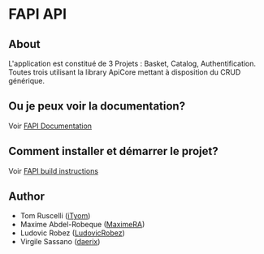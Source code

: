 # FAPI API

## About

L'application est constitué de 3 Projets : Basket, Catalog, Authentification.
Toutes trois utilisant la library ApiCore mettant à disposition du CRUD générique.

## Ou je peux voir la documentation?
Voir [FAPI Documentation](https://github.com/daerix/FAPI/wiki)

## Comment installer et démarrer le projet?
Voir [FAPI build instructions](https://github.com/daerix/FAPI/wiki/1.-Installation)

## Author
* Tom Ruscelli ([iTyom](https://github.com/iTyom))
* Maxime Abdel-Robeque ([MaximeRA](https://github.com/MaximeRA))
* Ludovic Robez ([LudovicRobez](https://github.com/LudovicRobez))
* Virgile Sassano ([daerix](https://github.com/daerix))
